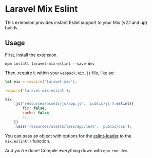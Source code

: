 # Laravel Mix Eslint

This extension provides instant Eslint support to your Mix (v2.1 and up) builds.

## Usage

First, install the extension.

```
npm install laravel-mix-eslint --save-dev
```

Then, require it within your `webpack.mix.js` file, like so:

```js
let mix = require('laravel-mix');

require('laravel-mix-eslint');

mix
    .js('resources/assets/js/app.js', 'public/js').eslint({
        fix: false,
        cache: false,
        //...
    })
    .less('resources/assets/less/app.less', 'public/css');
```

You can pass an object with options for the [eslint-loader](https://github.com/webpack-contrib/eslint-loader) to the `mix.eslint()` function.

And you're done! Compile everything down with `npm run dev`.

